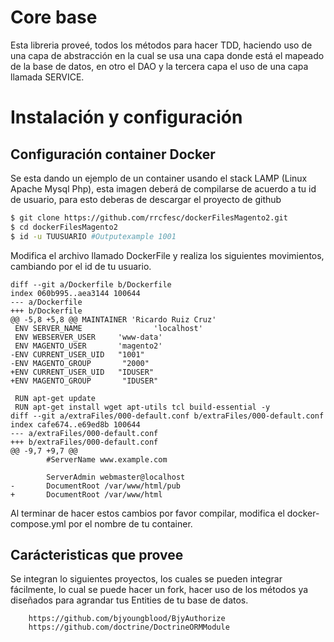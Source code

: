 # Core base
Esta libreria proveé, todos los métodos para hacer TDD, haciendo uso de una capa de abstracción en la cual se usa una capa donde está el mapeado de la base de datos, en otro el DAO y la tercera capa el uso de una capa llamada SERVICE.

# Instalación y configuración

## Configuración container Docker
Se esta dando un ejemplo de un container usando el stack LAMP (Linux Apache Mysql Php), esta imagen deberá de compilarse de acuerdo a tu id de usuario, para esto deberas de descargar el proyecto de github

```bash
$ git clone https://github.com/rrcfesc/dockerFilesMagento2.git
$ cd dockerFilesMagento2
$ id -u TUUSUARIO #Outputexample 1001
```
Modifica el archivo llamado DockerFile y realiza los siguientes movimientos, cambiando por el id de tu usuario.

```git
diff --git a/Dockerfile b/Dockerfile
index 060b995..aea3144 100644
--- a/Dockerfile
+++ b/Dockerfile
@@ -5,8 +5,8 @@ MAINTAINER 'Ricardo Ruiz Cruz'
 ENV SERVER_NAME                'localhost'
 ENV WEBSERVER_USER     'www-data'
 ENV MAGENTO_USER       'magento2'
-ENV CURRENT_USER_UID   "1001"
-ENV MAGENTO_GROUP       "2000"
+ENV CURRENT_USER_UID   "IDUSER"
+ENV MAGENTO_GROUP       "IDUSER"

 RUN apt-get update
 RUN apt-get install wget apt-utils tcl build-essential -y
diff --git a/extraFiles/000-default.conf b/extraFiles/000-default.conf
index cafe674..e69ed8b 100644
--- a/extraFiles/000-default.conf
+++ b/extraFiles/000-default.conf
@@ -9,7 +9,7 @@
        #ServerName www.example.com

        ServerAdmin webmaster@localhost
-       DocumentRoot /var/www/html/pub
+       DocumentRoot /var/www/html
```
Al terminar de hacer estos cambios por favor compilar, modifica el docker-compose.yml por el nombre de tu container.

## Carácteristicas que provee
Se integran lo siguientes proyectos, los cuales se pueden integrar fácilmente, lo cual se puede hacer un fork, hacer uso de los métodos ya diseñados para agrandar tus Entities de tu base de datos.

		https://github.com/bjyoungblood/BjyAuthorize
		https://github.com/doctrine/DoctrineORMModule
			